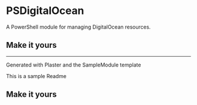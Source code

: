 # PSDigitalOcean

A PowerShell module for managing DigitalOcean resources.

## Make it yours

---
Generated with Plaster and the SampleModule template


This is a sample Readme

## Make it yours
